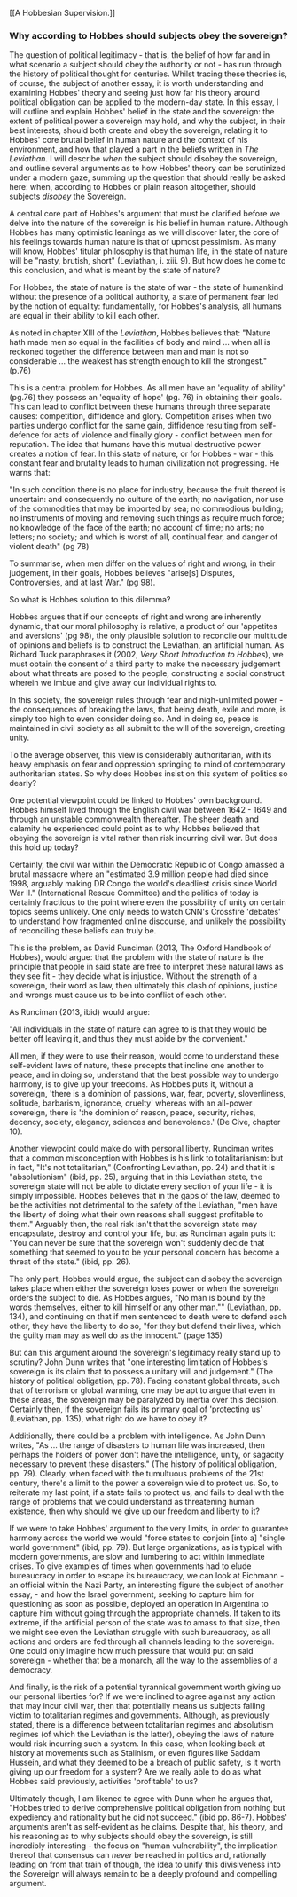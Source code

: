 [[A Hobbesian Supervision.]]
### Why according to Hobbes should subjects obey the sovereign?

The question of political legitimacy - that is, the belief of how far and in what scenario a subject should obey the authority or not - has run through the history of political thought for centuries. Whilst tracing these theories is, of course, the subject of another essay, it is worth understanding and examining Hobbes' theory and seeing just how far his theory around political obligation can be applied to the modern-day state. In this essay, I will outline and explain Hobbes' belief in the state and the sovereign: the extent of political power a sovereign may hold, and why the subject, in their best interests, should both create and obey the sovereign, relating it to Hobbes' core brutal belief in human nature and the context of his environment, and how that played a part in the beliefs written in *The Leviathan*. I will describe *when* the subject should disobey the sovereign, and outline several arguments as to how Hobbes' theory can be scrutinized under a modern gaze, summing up the question that should really be asked here: when, according to Hobbes or plain reason altogether, should subjects *disobey* the Sovereign.

A central core part of Hobbes's argument that must be clarified before we delve into the nature of the sovereign is his belief in human nature. Although Hobbes has many optimistic leanings as we will discover later, the core of his feelings towards human nature is that of upmost pessimism. As many will know, Hobbes' titular philosophy is that human life, in the state of nature will be "nasty, brutish, short" (Leviathan, i. xiii. 9). But how does he come to this conclusion, and what is meant by the state of nature?

For Hobbes, the state of nature is the state of war - the state of humankind without the presence of a political authority, a state of permanent fear led by the notion of equality: fundamentally, for Hobbes's analysis, all humans are equal in their ability to kill each other. 

As noted in chapter XIII of the *Leviathan*, Hobbes believes that:
"Nature hath made men so equal in the facilities of body and mind ... when all is reckoned together the difference between man and man is not so considerable ... the weakest has strength enough to kill the strongest." (p.76)

This is a central problem for Hobbes. As all men have an 'equality of ability' (pg.76) they possess an 'equality of hope' (pg. 76) in obtaining their goals. This can lead to conflict between these humans through three separate causes: competition, diffidence and glory. Competition arises when two parties undergo conflict for the same gain, diffidence resulting from self-defence for acts of violence and finally glory - conflict between men for reputation. The idea that humans have this mutual destructive power creates a notion of fear. In this state of nature, or for Hobbes - war - this constant fear and brutality leads to human civilization not progressing. He warns that:

"In such condition there is no place for industry, because the fruit thereof is uncertain: and consequently no culture of the earth; no navigation, nor use of the commodities that may be imported by sea; no commodious building; no instruments of moving and removing such things as require much force; no knowledge of the face of the earth; no account of time; no arts; no letters; no society; and which is worst of all, continual fear, and danger of violent death" (pg 78)

To summarise, when men differ on the values of right and wrong, in their judgement, in their goals, Hobbes believes "arise[s] Disputes, Controversies, and at last War." (pg 98).

So what is Hobbes solution to this dilemma?

Hobbes argues that if our concepts of right and wrong are inherently dynamic, that our moral philosophy is relative, a product of our 'appetites and aversions' (pg 98), the only plausible solution to reconcile our multitude of opinions and beliefs is to construct the Leviathan, an artificial human. As Richard Tuck paraphrases it (2002, *Very Short Introduction to Hobbes*), we must obtain the consent of a third party to make the necessary judgement about what threats are posed to the people, constructing a social construct wherein we imbue and give away our individual rights to.

In this society, the sovereign rules through fear and nigh-unlimited power - the consequences of breaking the laws, that being death, exile and more, is simply too high to even consider doing so. And in doing so, peace is maintained in civil society as all submit to the will of the sovereign, creating unity.

To the average observer, this view is considerably authoritarian, with its heavy emphasis on fear and oppression springing to mind of contemporary authoritarian states. So why does Hobbes insist on this system of politics so dearly?

One potential viewpoint could be linked to Hobbes' own background. Hobbes himself lived through the English civil war between 1642 - 1649 and through an unstable commonwealth thereafter. The sheer death and calamity he experienced could point as to why Hobbes believed that obeying the sovereign is vital rather than risk incurring civil war. But does this hold up today? 

Certainly, the civil war within the Democratic Republic of Congo amassed a brutal massacre where an "estimated 3.9 million people had died since 1998, arguably making DR Congo the world's deadliest crisis since World War II." (International Rescue Committee) and the politics of today is certainly fractious to the point where even the possibility of unity on certain topics seems unlikely. One only needs to watch CNN's Crossfire 'debates' to understand how fragmented online discourse, and unlikely the possibility of reconciling these beliefs can truly be.

This is the problem, as David Runciman (2013, The Oxford Handbook of Hobbes), would argue: that the problem with the state of nature is the principle that people in said state are free to interpret these natural laws as they see fit - they decide what is injustice. Without the strength of a sovereign, their word as law, then ultimately this clash of opinions, justice and wrongs must cause us to be into conflict of each other. 

As Runciman (2013, ibid) would argue:

"All individuals in the state of nature can agree to is that they would be better off leaving it, and thus they must abide by the convenient."

All men, if they were to use their reason, would come to understand these self-evident laws of nature, these precepts that incline one another to peace, and in doing so, understand that the best possible way to undergo harmony, is to give up your freedoms. As Hobbes puts it, without a sovereign, 'there is a dominion of passions, war, fear, poverty, slovenliness, solitude, barbarism, ignorance, cruelty' whereas with an all-power sovereign, there is 'the dominion of reason, peace, security, riches, decency, society, elegancy, sciences and benevolence.' (De Cive, chapter 10).

Another viewpoint could make do with personal liberty. Runciman writes that a common misconception with Hobbes is his link to totalitarianism: but in fact, "It's not totalitarian," (Confronting Leviathan, pp. 24) and that it is "absolutionism" (ibid, pp. 25), arguing that in this Leviathan state, the sovereign state will not be able to dictate every section of your life - it is simply impossible. Hobbes believes that in the gaps of the law, deemed to be the activities not detrimental to the safety of the Leviathan, "men have the liberty of doing what their own reasons shall suggest profitable to them." Arguably then, the real risk isn't that the sovereign state may encapsulate, destroy and control your life, but as Runciman again puts it: "You can never be sure that the sovereign won't suddenly decide that something that seemed to you to be your personal concern has become a threat of the state." (ibid, pp. 26).

The only part, Hobbes would argue, the subject can disobey the sovereign takes place when either the sovereign loses power or when the sovereign orders the subject to die. As Hobbes argues, "No man is bound by the words themselves, either to kill himself or any other man."" (Leviathan, pp. 134), and continuing on that if men sentenced to death were to defend each other, they have the liberty to do so, "for they but defend their lives, which the guilty man may as well do as the innocent." (page 135)

But can this argument around the sovereign's legitimacy really stand up to scrutiny? John Dunn writes that "one interesting limitation of Hobbes's sovereign is its claim that to possess a unitary will and judgement." (The history of political obligation, pp. 78). Facing constant global threats, such that of terrorism or global warming, one may be apt to argue that even in these areas, the sovereign may be paralyzed by inertia over this decision. Certainly then, if the sovereign fails its primary goal of 'protecting us' (Leviathan, pp. 135), what right do we have to obey it?

Additionally, there could be a problem with intelligence. As John Dunn writes, "As ... the range of disasters to human life was increased, then perhaps the holders of power don't have the intelligence, unity, or sagacity necessary to prevent these disasters." (The history of political obligation, pp. 79). Clearly, when faced with the tumultuous problems of the 21st century, there's a limit to the power a sovereign wield to protect us. So, to reiterate my last point, if a state fails to protect us, and fails to deal with the range of problems that we could understand as threatening human existence, then why should we give up our freedom and liberty to it?

If we were to take Hobbes' argument to the very limits, in order to guarantee harmony across the world we would "force states to conjoin [into a] "single world government" (ibid, pp. 79). But large organizations, as is typical with modern governments, are slow and lumbering to act within immediate crises. To give examples of times when governments had to elude bureaucracy in order to escape its bureaucracy, we can look at Eichmann - an official within the Nazi Party, an interesting figure the subject of another essay, - and how the Israel government, seeking to capture him for questioning as soon as possible, deployed an operation in Argentina to capture him without going through the appropriate channels. If taken to its extreme, if the artificial person of the state was to amass to that size, then we might see even the Leviathan struggle with such bureaucracy, as all actions and orders are fed through all channels leading to the sovereign. One could only imagine how much pressure that would put on said sovereign - whether that be a monarch, all the way to the assemblies of a democracy.

And finally, is the risk of a potential tyrannical government worth giving up our personal liberties for? If we were inclined to agree against any action that may incur civil war, then that potentially means us subjects falling victim to totalitarian regimes and governments. Although, as previously stated, there is a difference between totalitarian regimes and absolutism regimes (of which the Leviathan is the latter), obeying the laws of nature would risk incurring such a system. In this case, when looking back at history at movements such as Stalinism, or even figures like Saddam Hussein, and what they deemed to be a breach of public safety, is it worth giving up our freedom for a system? Are we really able to do as what Hobbes said previously, activities 'profitable' to us?

Ultimately though, I am likened to agree with Dunn when he argues that, "Hobbes tried to derive comprehensive political obligation from nothing but expediency and rationality but he did not succeed." (ibid pp. 86-7). Hobbes' arguments aren't as self-evident as he claims. Despite that, his theory, and his reasoning as to why subjects should obey the sovereign, is still incredibly interesting - the focus on "human vulnerability", the implication thereof that consensus can *never* be reached in politics and, rationally leading on from that train of though, the idea to unify this divisiveness into the Sovereign will always remain to be a deeply profound and compelling argument.